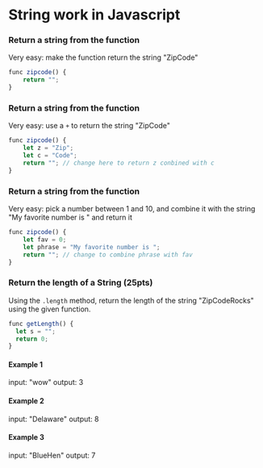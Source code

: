 # String work in Javascript

### Return a string from the function

Very easy: make the function return the string "ZipCode"

```javascript
func zipcode() {
    return "";
}
```

### Return a string from the function

Very easy: use a `+` to return the string "ZipCode"

```javascript
func zipcode() {
    let z = "Zip";
    let c = "Code";
    return ""; // change here to return z conbined with c
}
```

### Return a string from the function

Very easy: pick a number between 1 and 10, and combine it with the string "My favorite number is " and return it

```javascript
func zipcode() {
    let fav = 0;
    let phrase = "My favorite number is ";
    return ""; // change to combine phrase with fav
}
```


### Return the length of a String (25pts)

Using the `.length` method, return the length of the string "ZipCodeRocks" using the given function.

```javascript
func getLength() {
  let s = "";
  return 0;
}
```

#### Example 1

input: "wow" output: 3

#### Example 2

input: "Delaware" output: 8

#### Example 3

input: "BlueHen" output: 7
    